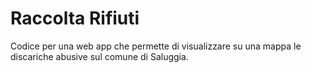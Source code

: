 # Raccolta Rifiuti

Codice per una web app che permette di visualizzare su una mappa le discariche abusive sul comune di Saluggia.